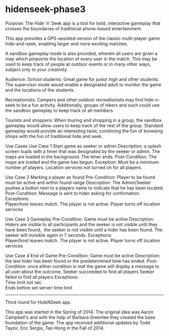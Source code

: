 hidenseek-phase3
================

Purpose:
The Hide ‘n’ Seek app is a tool for bold, interactive gameplay that crosses the boundaries of traditional phone-based entertainment. 

This app provides a GPS-assisted version of the classic multi-player game hide-and-seek, enabling larger and more exciting matches.

A sandbox gameplay mode is also provided, wherein all users are given a map which pinpoints the location of every user in the match. This may be used to keep track of people at outdoor events or in many other ways, subject only to your creativity. 


Audience:
School students: Great game for junior high and other students. The supervisor mode would enable a designated adult to monitor the game and the locations of the students.

Recreationists: Campers and other outdoor recreationists may find hide-n-seek to be a fun activity. Additionally, groups of hikers and such could use the sandbox gameplay to keep track of all members

Tourists and shoppers: When touring and shopping in a group, the sandbox gameplay would allow users to keep track of the rest of the group. Standard gameplay would provide an interesting twist, combining the fun of browsing shops with the fun of traditional hide and seek.

Use Cases
  Use Case 1
    Start game as seeker or admin
      Description: a splash screen loads with a timer that was designated by the seeker or admin.  The maps are loaded in the       background.  The timer ends.
      Post-Condition: The maps are loaded and the game has begun.
      Exception: 
      Must be a minimum number pf players. 
      Location services not turned on for all players.
  
  Use Case 2
    Marking a player as found
      Pre-Condition: Player to be found must be active and within found range
      Description: The Admin/Seeker pushes a button next to a players name to indicate that he has been located.  
      Post-Condition:  Message is sent to hider asking for confirmation.
      Exceptions:  
      Player/host leaves match. 
      The player is not active.
      Player turns off location services
      
  Use Case 3
    Gameplay
      Pre-Condition: Game must be active
      Description: Hiders are visible to all participants and the seeker is not visible until they have been found,  the           seeker is not visible until a hider has been found. The seeker will invisible again in 7 seconds.
      Exceptions:  
      Player/host leaves match. 
      The player is not active.
      Player turns off location services
      
  Use Case 4
    End of Game
      Pre-Condition: Game must be active
      Description: the last hider has been found or the predetermined time has ended.
      Post-Condition:  once either condition is met the game will display a message to all user about the outcome.
      Seeker succeeded to find all players
      Seeker failed to find all players
      Exceptions:  
      Time limit not set.  
      Ends before set server time limit


----------------
Third round for HideNSeek app.

This app was started in the Spring of 2014.  The original idea was Aaron Campbell's and with the help of Barbara Greenlee they created the base foundation of the game. The app received additional updates by Todd Taylor, Eric Sergio, Tao Hong in the Fall of 2014.
 




